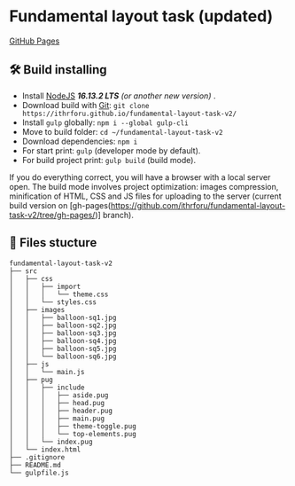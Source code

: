 # Fundamental layout task (updated)

[GitHub Pages](https://ithrforu.github.io/fundamental-layout-task-v2/)

## :hammer_and_wrench: Build installing
* Install [NodeJS](https://nodejs.org/en/) ***16.13.2 LTS** (or another new version)* . 
* Download build with [Git](https://git-scm.com/downloads): ```git clone https://ithrforu.github.io/fundamental-layout-task-v2/```
* Install ```gulp``` globally: ```npm i --global gulp-cli```
* Move to build folder: ```cd ~/fundamental-layout-task-v2```
* Download dependencies: ```npm i```
* For start print: ```gulp``` (developer mode by default).
* For build project print: ```gulp build``` (build mode).

If you do everything correct, you will have a browser with a local server open. The build mode involves project optimization: images compression, minification of HTML, CSS and JS files for uploading to the server (current build version on [gh-pages(https://github.com/ithrforu/fundamental-layout-task-v2/tree/gh-pages/)] branch).

## :open_file_folder: Files stucture

```
fundamental-layout-task-v2
├── src
│   ├── css
│   │   ├── import
│   │   │   └── theme.css
│   │   └── styles.css
│   ├── images
│   │   ├── balloon-sq1.jpg
│   │   ├── balloon-sq2.jpg
│   │   ├── balloon-sq3.jpg
│   │   ├── balloon-sq4.jpg
│   │   ├── balloon-sq5.jpg
│   │   └── balloon-sq6.jpg
│   ├── js
│   │   └── main.js
│   ├── pug
│   │   ├── include
│   │   │   ├── aside.pug
│   │   │   ├── head.pug
│   │   │   ├── header.pug
│   │   │   ├── main.pug
│   │   │   ├── theme-toggle.pug
│   │   │   └── top-elements.pug
│   │   └── index.pug
│   └── index.html
├── .gitignore
├── README.md
└── gulpfile.js
```
